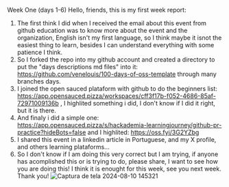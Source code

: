 Week One (days 1-6)
Hello, friends, this is my first week report: 
1. The first think I did when I received the email about this event from github education was to know more about the event and the organization, English isn't my first language, so I think maybe it isnot the easiest thing to learn, besides I can understand everything with some patience I think. 
2. So I forked the repo into my github account and created a directory to put the "days descriptions md files" into it: https://github.com/venelouis/100-days-of-oss-template through many branches days.
3. I joined the open sauced plataform with github to do the beginners list: https://app.opensauced.pizza/workspaces/cff3f17b-f052-4686-85af-72971009136b , I highlited something i did, I don't know if I did it right, but it is there.
4. And finaly i did a simple one: https://app.opensauced.pizza/s/hackademia-learningjourney/github-pr-practice?hideBots=false and I highlited: https://oss.fyi/3G2YZbg
5.  I shared this event in a linkedin article in Portuguese, and my X profile, and others learning plataforms...
6. So I don't know if I am doing this very correct but I am trying, if anyone has acomplished this or is trying to do, please share, I want to see how you are doing this! I think it is enought for this week, see you next week. Thank you!
![Captura de tela 2024-08-10 145321](https://github.com/user-attachments/assets/ba834b67-5015-46eb-8aa7-85351f144b87) 
